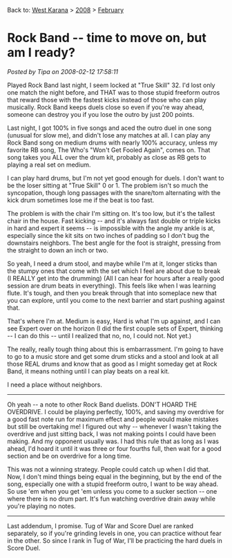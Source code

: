 Back to: [West Karana](/posts/westkarana.md) > [2008](/posts/2008/westkarana.md) > [February](./westkarana.md)
# Rock Band -- time to move on, but am I ready?

*Posted by Tipa on 2008-02-12 17:58:11*

Played Rock Band last night, I seem locked at "True Skill" 32. I'd lost only one match the night before, and THAT was to those stupid freeform outros that reward those with the fastest kicks instead of those who can play musically. Rock Band keeps duels close so even if you're way ahead, someone can destroy you if you lose the outro by just 200 points.

Last night, I got 100% in five songs and aced the outro duel in one song (unusual for slow me), and didn't lose any matches at all. I can play any Rock Band song on medium drums with nearly 100% accuracy, unless my favorite RB song, The Who's "Won't Get Fooled Again", comes on. That song takes you ALL over the drum kit, probably as close as RB gets to playing a real set on medium.

I can play hard drums, but I'm not yet good enough for duels. I don't want to be the loser sitting at "True Skill" 0 or 1. The problem isn't so much the syncopation, though long passages with the snare/tom alternating with the kick drum sometimes lose me if the beat is too fast.

The problem is with the chair I'm sitting on. It's too low, but it's the tallest chair in the house. Fast kicking -- and it's always fast double or triple kicks in hard and expert it seems -- is impossible with the angle my ankle is at, especially since the kit sits on two inches of padding so I don't bug the downstairs neighbors. The best angle for the foot is straight, pressing from the straight to down an inch or two.

So yeah, I need a drum stool, and maybe while I'm at it, longer sticks than the stumpy ones that come with the set which I feel are about due to break (I REALLY get into the drumming) (All I can hear for hours after a really good session are drum beats in everything). This feels like when I was learning flute. It's tough, and then you break through that into someplace new that you can explore, until you come to the next barrier and start pushing against that.

That's where I'm at. Medium is easy, Hard is what I'm up against, and I can see Expert over on the horizon (I did the first couple sets of Expert, thinking -- I can do this -- until I realized that no, no, I could not. Not yet.)

The really, really tough thing about this is embarrassment. I'm going to have to go to a music store and get some drum sticks and a stool and look at all those REAL drums and know that as good as I might someday get at Rock Band, it means nothing until I can play beats on a real kit.

I need a place without neighbors.

---

Oh yeah -- a note to other Rock Band duelists. DON'T HOARD THE OVERDRIVE. I could be playing perfectly, 100%, and saving my overdrive for a good fast note run for maximum effect and people would make mistakes but still be overtaking me! I figured out why -- whenever I wasn't taking the overdrive and just sitting back, I was not making points I could have been making. And my opponent usually was. I had this rule that as long as I was ahead, I'd hoard it until it was three or four fourths full, then wait for a good section and be on overdrive for a long time.

This was not a winning strategy. People could catch up when I did that. Now, I don't mind things being equal in the beginning, but by the end of the song, especially one with a stupid freeform outro, I want to be way ahead. So use 'em when you get 'em unless you come to a sucker section -- one where there is no drum part. It's fun watching overdrive drain away while you're playing no notes.

---

Last addendum, I promise. Tug of War and Score Duel are ranked separately, so if you're grinding levels in one, you can practice without fear in the other. So since I rank in Tug of War, I'll be practicing the hard duels in Score Duel.

